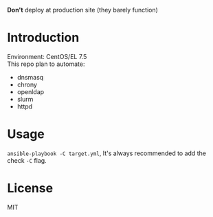 __Don't__ deploy at production site (they barely function)
# Introduction
Environment: CentOS/EL 7.5  
This repo plan to automate:
- dnsmasq
- chrony
- openldap
- slurm
- httpd

# Usage
`ansible-playbook -C target.yml`, It's always recommended to add the check `-C` flag.
# License
MIT

